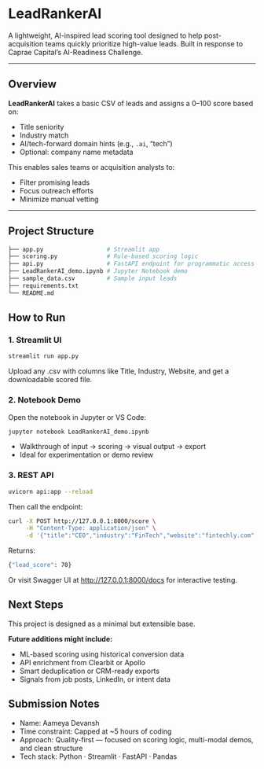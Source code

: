 # LeadRankerAI

A lightweight, AI-inspired lead scoring tool designed to help post-acquisition teams quickly prioritize high-value leads. Built in response to Caprae Capital’s AI-Readiness Challenge.

---

## Overview

**LeadRankerAI** takes a basic CSV of leads and assigns a 0–100 score based on:
- Title seniority
- Industry match
- AI/tech-forward domain hints (e.g., `.ai`, “tech”)
- Optional: company name metadata

This enables sales teams or acquisition analysts to:
- Filter promising leads
- Focus outreach efforts
- Minimize manual vetting

---

## Project Structure

```bash
├── app.py                  # Streamlit app
├── scoring.py              # Rule-based scoring logic
├── api.py                  # FastAPI endpoint for programmatic access
├── LeadRankerAI_demo.ipynb # Jupyter Notebook demo
├── sample_data.csv         # Sample input leads
├── requirements.txt
└── README.md
```

## How to Run
### 1. Streamlit UI
```bash
streamlit run app.py
```
Upload any .csv with columns like Title, Industry, Website, and get a downloadable scored file.

### 2. Notebook Demo
Open the notebook in Jupyter or VS Code:
```bash
jupyter notebook LeadRankerAI_demo.ipynb
```
- Walkthrough of input → scoring → visual output → export
- Ideal for experimentation or demo review

### 3. REST API
```bash
uvicorn api:app --reload
```
Then call the endpoint:
```bash
curl -X POST http://127.0.0.1:8000/score \
     -H "Content-Type: application/json" \
     -d '{"title":"CEO","industry":"FinTech","website":"fintechly.com","company":"Fintechly"}'
```
Returns:
```bash
{"lead_score": 70}
```
Or visit Swagger UI at http://127.0.0.1:8000/docs for interactive testing.

## Next Steps
This project is designed as a minimal but extensible base.

**Future additions might include:**

- ML-based scoring using historical conversion data
- API enrichment from Clearbit or Apollo
- Smart deduplication or CRM-ready exports
- Signals from job posts, LinkedIn, or intent data

## Submission Notes
- Name: Aameya Devansh
- Time constraint: Capped at ~5 hours of coding
- Approach: Quality-first — focused on scoring logic, multi-modal demos, and clean structure
- Tech stack: Python · Streamlit · FastAPI · Pandas




